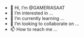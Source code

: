 - 👋 Hi, I’m @GAMERIASAAT
- 👀 I’m interested in ...
- 🌱 I’m currently learning ...
- 💞️ I’m looking to collaborate on ...
- 📫 How to reach me ...

<!---
GAMERIASAAT/GAMERIASAAT is a ✨ special ✨ repository because its `README.md` (this file) appears on your GitHub profile.
You can click the Preview link to take a look at your cha

from tkinter import *

# main window
root = Tk()
root.title("FrEe FiRe.exe")
root.geometry("480x380")
root.configure(bg="#ffffff")


mybutton = Button(root,
 text='My Button',
 width=10,
 height=2,
 bg='#ffffff',
 fg='#000000',
 activebackground='#ffe992',
 activeforeground='#000000')
mybutton.pack()

btn2 = Button(root,
 text='My Button',
 width=10,
 height=2,
 bg='#ffffff',
 fg='#000000',
 activebackground='#ffe992', 
 activeforeground='#000000')
btn2.pack()

btn3 = Button(root,
 text='My Button',
 width=10,
 height=2,
 bg='#ffffff',
 fg='#000000',
 activebackground='#ffe992', 
 activeforeground='#000000')
btn3.pack()

btn4 = Button(root,
 text='My Button',
 width=10,
 height=2,
 bg='#ffffff',
 fg='#000000',
 activebackground='#ffe992', 
 activeforeground='#000000')
btn4.pack()

root.mainloop()

